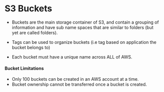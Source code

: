 # S3 Buckets

- Buckets are the main storage container of S3, and contain a grouping of
  information and have sub name spaces that are similar to folders (but yet are
  called folders).

- Tags can be used to organize buckets (i.e tag based on application the bucket
  belongs to)

- Each bucket must have a unique name across ALL of AWS.


#### Bucket Limitations

- Only 100 buckets can be created in an AWS account at a time.
- Bucket ownership cannot be transferred once a bucket is created.
